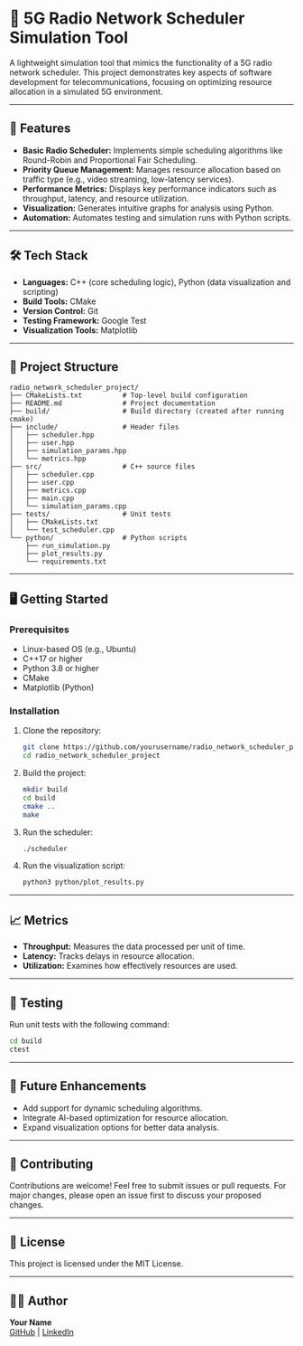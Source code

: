 
# 📡 5G Radio Network Scheduler Simulation Tool

A lightweight simulation tool that mimics the functionality of a 5G radio network scheduler. This project demonstrates key aspects of software development for telecommunications, focusing on optimizing resource allocation in a simulated 5G environment.

---

## 🚀 Features

- **Basic Radio Scheduler:** Implements simple scheduling algorithms like Round-Robin and Proportional Fair Scheduling.
- **Priority Queue Management:** Manages resource allocation based on traffic type (e.g., video streaming, low-latency services).
- **Performance Metrics:** Displays key performance indicators such as throughput, latency, and resource utilization.
- **Visualization:** Generates intuitive graphs for analysis using Python.
- **Automation:** Automates testing and simulation runs with Python scripts.

---

## 🛠️ Tech Stack

- **Languages:** C++ (core scheduling logic), Python (data visualization and scripting)
- **Build Tools:** CMake
- **Version Control:** Git
- **Testing Framework:** Google Test
- **Visualization Tools:** Matplotlib

---

## 📂 Project Structure

```
radio_network_scheduler_project/
├── CMakeLists.txt          # Top-level build configuration
├── README.md               # Project documentation
├── build/                  # Build directory (created after running cmake)
├── include/                # Header files
│   ├── scheduler.hpp
│   ├── user.hpp
│   ├── simulation_params.hpp
│   └── metrics.hpp
├── src/                    # C++ source files
│   ├── scheduler.cpp
│   ├── user.cpp
│   ├── metrics.cpp
│   ├── main.cpp
│   └── simulation_params.cpp
├── tests/                  # Unit tests
│   ├── CMakeLists.txt
│   └── test_scheduler.cpp
└── python/                 # Python scripts
    ├── run_simulation.py
    ├── plot_results.py
    └── requirements.txt
```

---

## 🖥️ Getting Started

### Prerequisites

- Linux-based OS (e.g., Ubuntu)
- C++17 or higher
- Python 3.8 or higher
- CMake
- Matplotlib (Python)

### Installation

1. Clone the repository:
   ```bash
   git clone https://github.com/yourusername/radio_network_scheduler_project.git
   cd radio_network_scheduler_project
   ```

2. Build the project:
   ```bash
   mkdir build
   cd build
   cmake ..
   make
   ```

3. Run the scheduler:
   ```bash
   ./scheduler
   ```

4. Run the visualization script:
   ```bash
   python3 python/plot_results.py
   ```

[//]: # (---)

[//]: # ()
[//]: # (## 📊 Visualization Example)

[//]: # ()
[//]: # (![Visualization Example]&#40;https://via.placeholder.com/800x400.png&#41;)

---

## 📈 Metrics

- **Throughput:** Measures the data processed per unit of time.
- **Latency:** Tracks delays in resource allocation.
- **Utilization:** Examines how effectively resources are used.

---

## 🧪 Testing

Run unit tests with the following command:
```bash
cd build
ctest
```

---

## 📝 Future Enhancements

- Add support for dynamic scheduling algorithms.
- Integrate AI-based optimization for resource allocation.
- Expand visualization options for better data analysis.

---

## 🤝 Contributing

Contributions are welcome! Feel free to submit issues or pull requests. For major changes, please open an issue first to discuss your proposed changes.

---

## 📄 License

This project is licensed under the MIT License.

---

## 👨‍💻 Author

**Your Name**  
[GitHub](https://github.com/yourusername) | [LinkedIn](https://linkedin.com/in/yourusername)
